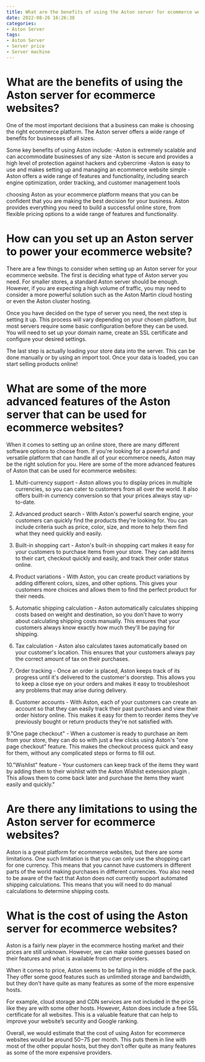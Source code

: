 ```yaml
---
title: What are the benefits of using the Aston server for ecommerce websites 
date: 2022-08-26 16:26:38
categories:
- Aston Server
tags:
- Aston Server
- Server price
- Server machine
---
```



#  What are the benefits of using the Aston server for ecommerce websites? 

One of the most important decisions that a business can make is choosing the right ecommerce platform. The Aston server offers a wide range of benefits for businesses of all sizes.

Some key benefits of using Aston include: 
-Aston is extremely scalable and can accommodate businesses of any size
-Aston is secure and provides a high level of protection against hackers and cybercrime
-Aston is easy to use and makes setting up and managing an ecommerce website simple
-Aston offers a wide range of features and functionality, including search engine optimization, order tracking, and customer management tools

 choosing Aston as your ecommerce platform means that you can be confident that you are making the best decision for your business. Aston provides everything you need to build a successful online store, from flexible pricing options to a wide range of features and functionality.

#  How can you set up an Aston server to power your ecommerce website? 

There are a few things to consider when setting up an Aston server for your ecommerce website. The first is deciding what type of Aston server you need. For smaller stores, a standard Aston server should be enough. However, if you are expecting a high volume of traffic, you may need to consider a more powerful solution such as the Aston Martin cloud hosting or even the Aston cluster hosting.

Once you have decided on the type of server you need, the next step is setting it up. This process will vary depending on your chosen platform, but most servers require some basic configuration before they can be used. You will need to set up your domain name, create an SSL certificate and configure your desired settings.

The last step is actually loading your store data into the server. This can be done manually or by using an import tool. Once your data is loaded, you can start selling products online!

#  What are some of the more advanced features of the Aston server that can be used for ecommerce websites? 

When it comes to setting up an online store, there are many different software options to choose from. If you're looking for a powerful and versatile platform that can handle all of your ecommerce needs, Aston may be the right solution for you. Here are some of the more advanced features of Aston that can be used for ecommerce websites: 

1. Multi-currency support - Aston allows you to display prices in multiple currencies, so you can cater to customers from all over the world. It also offers built-in currency conversion so that your prices always stay up-to-date. 

2. Advanced product search - With Aston's powerful search engine, your customers can quickly find the products they're looking for. You can include criteria such as price, color, size, and more to help them find what they need quickly and easily. 

3. Built-in shopping cart - Aston's built-in shopping cart makes it easy for your customers to purchase items from your store. They can add items to their cart, checkout quickly and easily, and track their order status online. 

4. Product variations - With Aston, you can create product variations by adding different colors, sizes, and other options. This gives your customers more choices and allows them to find the perfect product for their needs. 

5. Automatic shipping calculation - Aston automatically calculates shipping costs based on weight and destination, so you don't have to worry about calculating shipping costs manually. This ensures that your customers always know exactly how much they'll be paying for shipping. 

6. Tax calculation - Aston also calculates taxes automatically based on your customer's location. This ensures that your customers always pay the correct amount of tax on their purchases. 

7. Order tracking - Once an order is placed, Aston keeps track of its progress until it's delivered to the customer's doorstep. This allows you to keep a close eye on your orders and makes it easy to troubleshoot any problems that may arise during delivery. 

8. Customer accounts - With Aston, each of your customers can create an account so that they can easily track their past purchases and view their order history online. This makes it easy for them to reorder items they've previously bought or return products they're not satisfied with. 

9."One page checkout" - When a customer is ready to purchase an item from your store, they can do so with just a few clicks using Aston's "one page checkout" feature. This makes the checkout process quick and easy for them, without any complicated steps or forms to fill out. 

10."Wishlist" feature - Your customers can keep track of the items they want by adding them to their wishlist with the Aston Wishlist extension plugin . This allows them to come back later and purchase the items they want easily and quickly."

#  Are there any limitations to using the Aston server for ecommerce websites? 

Aston is a great platform for ecommerce websites, but there are some limitations. One such limitation is that you can only use the shopping cart for one currency. This means that you cannot have customers in different parts of the world making purchases in different currencies. You also need to be aware of the fact that Aston does not currently support automated shipping calculations. This means that you will need to do manual calculations to determine shipping costs.

#  What is the cost of using the Aston server for ecommerce websites?

Aston is a fairly new player in the ecommerce hosting market and their prices are still unknown. However, we can make some guesses based on their features and what is available from other providers.

When it comes to price, Aston seems to be falling in the middle of the pack. They offer some good features such as unlimited storage and bandwidth, but they don’t have quite as many features as some of the more expensive hosts.

For example, cloud storage and CDN services are not included in the price like they are with some other hosts. However, Aston does include a free SSL certificate for all websites. This is a valuable feature that can help to improve your website’s security and Google ranking.

Overall, we would estimate that the cost of using Aston for ecommerce websites would be around $50-$75 per month. This puts them in line with most of the other popular hosts, but they don’t offer quite as many features as some of the more expensive providers.
